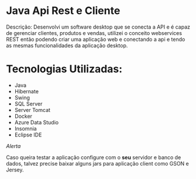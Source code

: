 # Java Api Rest e Cliente

Descrição: Desenvolvi um software desktop que se conecta a API e é capaz de gerenciar clientes, produtos e vendas, utilizei o conceito webservices REST então podendo criar uma aplicação web e conectando a api e tendo as mesmas funcionalidades da aplicação desktop.

# Tecnologias Utilizadas:

- Java
- Hibernate
- Swing
- SQL Server
- Server Tomcat
- Docker
- Azure Data Studio
- Insomnia
- Eclipse IDE

*Alerta*

Caso queira testar a aplicação configure com o **seu** servidor e banco de dados, talvez precise baixar alguns jars para aplicação client como GSON e Jersey.